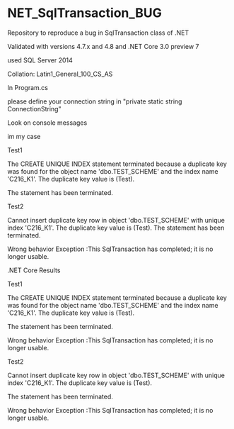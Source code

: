# NET_SqlTransaction_BUG

Repository to reproduce a bug in SqlTransaction class of .NET 

Validated with versions 4.7.x and 4.8 and .NET Core 3.0 preview 7

used SQL Server 2014

Collation: Latin1_General_100_CS_AS

In Program.cs

please define your connection string in "private static string ConnectionString"

Look on console messages

im my case

Test1

The CREATE UNIQUE INDEX statement terminated because a duplicate key was found for the object name 'dbo.TEST_SCHEME' and the index name 'C216_K1'. The duplicate key value is (Test).

The statement has been terminated.

Test2

Cannot insert duplicate key row in object 'dbo.TEST_SCHEME' with unique index 'C216_K1'. The duplicate key value is (Test).
The statement has been terminated.

Wrong behavior Exception :This SqlTransaction has completed; it is no longer usable.


.NET Core Results

Test1

The CREATE UNIQUE INDEX statement terminated because a duplicate key was found for the object name 'dbo.TEST_SCHEME' and the index name 'C216_K1'. The duplicate key value is (Test).

The statement has been terminated.

Wrong behavior Exception :This SqlTransaction has completed; it is no longer usable.

Test2

Cannot insert duplicate key row in object 'dbo.TEST_SCHEME' with unique index 'C216_K1'. The duplicate key value is (Test).

The statement has been terminated.

Wrong behavior Exception :This SqlTransaction has completed; it is no longer usable.

